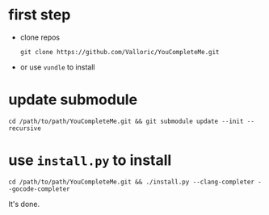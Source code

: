 # first step

* clone repos

    ```
    git clone https://github.com/Valloric/YouCompleteMe.git
    ```

* or use `vundle` to install

# update submodule

```
cd /path/to/path/YouCompleteMe.git && git submodule update --init --recursive
```
# use `install.py` to install 

```
cd /path/to/path/YouCompleteMe.git && ./install.py --clang-completer --gocode-completer
```

It's done.
